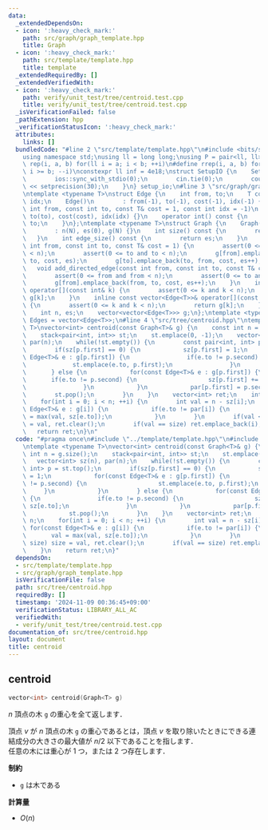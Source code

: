 ```yaml
---
data:
  _extendedDependsOn:
  - icon: ':heavy_check_mark:'
    path: src/graph/graph_template.hpp
    title: Graph
  - icon: ':heavy_check_mark:'
    path: src/template/template.hpp
    title: template
  _extendedRequiredBy: []
  _extendedVerifiedWith:
  - icon: ':heavy_check_mark:'
    path: verify/unit_test/tree/centroid.test.cpp
    title: verify/unit_test/tree/centroid.test.cpp
  _isVerificationFailed: false
  _pathExtension: hpp
  _verificationStatusIcon: ':heavy_check_mark:'
  attributes:
    links: []
  bundledCode: "#line 2 \"src/template/template.hpp\"\n#include <bits/stdc++.h>\n\
    using namespace std;\nusing ll = long long;\nusing P = pair<ll, ll>;\n#define\
    \ rep(i, a, b) for(ll i = a; i < b; ++i)\n#define rrep(i, a, b) for(ll i = a;\
    \ i >= b; --i)\nconstexpr ll inf = 4e18;\nstruct SetupIO {\n    SetupIO() {\n\
    \        ios::sync_with_stdio(0);\n        cin.tie(0);\n        cout << fixed\
    \ << setprecision(30);\n    }\n} setup_io;\n#line 3 \"src/graph/graph_template.hpp\"\
    \ntemplate <typename T>\nstruct Edge {\n    int from, to;\n    T cost;\n    int\
    \ idx;\n    Edge()\n        : from(-1), to(-1), cost(-1), idx(-1) {}\n    Edge(const\
    \ int from, const int to, const T& cost = 1, const int idx = -1)\n        : from(from),\
    \ to(to), cost(cost), idx(idx) {}\n    operator int() const {\n        return\
    \ to;\n    }\n};\ntemplate <typename T>\nstruct Graph {\n    Graph(const int N)\n\
    \        : n(N), es(0), g(N) {}\n    int size() const {\n        return n;\n \
    \   }\n    int edge_size() const {\n        return es;\n    }\n    void add_edge(const\
    \ int from, const int to, const T& cost = 1) {\n        assert(0 <= from and from\
    \ < n);\n        assert(0 <= to and to < n);\n        g[from].emplace_back(from,\
    \ to, cost, es);\n        g[to].emplace_back(to, from, cost, es++);\n    }\n \
    \   void add_directed_edge(const int from, const int to, const T& cost = 1) {\n\
    \        assert(0 <= from and from < n);\n        assert(0 <= to and to < n);\n\
    \        g[from].emplace_back(from, to, cost, es++);\n    }\n    inline vector<Edge<T>>&\
    \ operator[](const int& k) {\n        assert(0 <= k and k < n);\n        return\
    \ g[k];\n    }\n    inline const vector<Edge<T>>& operator[](const int& k) const\
    \ {\n        assert(0 <= k and k < n);\n        return g[k];\n    }\n\n   private:\n\
    \    int n, es;\n    vector<vector<Edge<T>>> g;\n};\ntemplate <typename T>\nusing\
    \ Edges = vector<Edge<T>>;\n#line 4 \"src/tree/centroid.hpp\"\ntemplate <typename\
    \ T>\nvector<int> centroid(const Graph<T>& g) {\n    const int n = g.size();\n\
    \    stack<pair<int, int>> st;\n    st.emplace(0, -1);\n    vector<int> sz(n),\
    \ par(n);\n    while(!st.empty()) {\n        const pair<int, int> p = st.top();\n\
    \        if(sz[p.first] == 0) {\n            sz[p.first] = 1;\n            for(const\
    \ Edge<T>& e : g[p.first]) {\n                if(e.to != p.second) {\n       \
    \             st.emplace(e.to, p.first);\n                }\n            }\n \
    \       } else {\n            for(const Edge<T>& e : g[p.first]) {\n         \
    \       if(e.to != p.second) {\n                    sz[p.first] += sz[e.to];\n\
    \                }\n            }\n            par[p.first] = p.second;\n    \
    \        st.pop();\n        }\n    }\n    vector<int> ret;\n    int size = n;\n\
    \    for(int i = 0; i < n; ++i) {\n        int val = n - sz[i];\n        for(const\
    \ Edge<T>& e : g[i]) {\n            if(e.to != par[i]) {\n                val\
    \ = max(val, sz[e.to]);\n            }\n        }\n        if(val < size) size\
    \ = val, ret.clear();\n        if(val == size) ret.emplace_back(i);\n    }\n \
    \   return ret;\n}\n"
  code: "#pragma once\n#include \"../template/template.hpp\"\n#include \"../graph/graph_template.hpp\"\
    \ntemplate <typename T>\nvector<int> centroid(const Graph<T>& g) {\n    const\
    \ int n = g.size();\n    stack<pair<int, int>> st;\n    st.emplace(0, -1);\n \
    \   vector<int> sz(n), par(n);\n    while(!st.empty()) {\n        const pair<int,\
    \ int> p = st.top();\n        if(sz[p.first] == 0) {\n            sz[p.first]\
    \ = 1;\n            for(const Edge<T>& e : g[p.first]) {\n                if(e.to\
    \ != p.second) {\n                    st.emplace(e.to, p.first);\n           \
    \     }\n            }\n        } else {\n            for(const Edge<T>& e : g[p.first])\
    \ {\n                if(e.to != p.second) {\n                    sz[p.first] +=\
    \ sz[e.to];\n                }\n            }\n            par[p.first] = p.second;\n\
    \            st.pop();\n        }\n    }\n    vector<int> ret;\n    int size =\
    \ n;\n    for(int i = 0; i < n; ++i) {\n        int val = n - sz[i];\n       \
    \ for(const Edge<T>& e : g[i]) {\n            if(e.to != par[i]) {\n         \
    \       val = max(val, sz[e.to]);\n            }\n        }\n        if(val <\
    \ size) size = val, ret.clear();\n        if(val == size) ret.emplace_back(i);\n\
    \    }\n    return ret;\n}"
  dependsOn:
  - src/template/template.hpp
  - src/graph/graph_template.hpp
  isVerificationFile: false
  path: src/tree/centroid.hpp
  requiredBy: []
  timestamp: '2024-11-09 00:36:45+09:00'
  verificationStatus: LIBRARY_ALL_AC
  verifiedWith:
  - verify/unit_test/tree/centroid.test.cpp
documentation_of: src/tree/centroid.hpp
layout: document
title: centroid
---
```


## centroid

```cpp
vector<int> centroid(Graph<T> g)
```

$n$ 頂点の木 `g` の重心を全て返します．

頂点 $v$ が $n$ 頂点の木 `g` の重心であるとは，頂点 $v$ を取り除いたときにできる連結成分の大きさの最大値が $n / 2$ 以下であることを指します．<br>
任意の木には重心が $1$ つ，または $2$ つ存在します．

**制約**

- `g` は木である

**計算量**

- $O(n)$